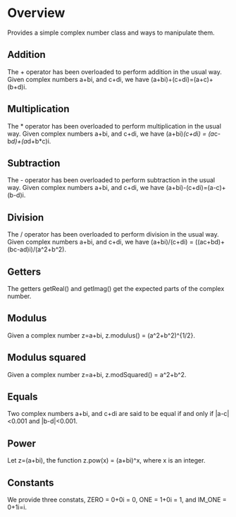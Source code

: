 Overview
========
Provides a simple complex number class and ways to manipulate them.

Addition
--------
The + operator has been overloaded to perform addition in the usual way. Given complex numbers a+bi, and c+di, we have (a+bi)+(c+di)=(a+c)+(b+d)i.

Multiplication
--------------
The * operator has been overloaded to perform multiplication in the usual way. Given complex numbers a+bi, and c+di, we have (a+bi)*(c+di) = (a*c-b*d)+(a*d+b*c)i.

Subtraction
-----------
The - operator has been overloaded to perform subtraction in the usual way. Given complex numbers a+bi, and c+di, we have (a+bi)-(c+di)=(a-c)+(b-d)i.

Division
--------
The / operator has been overloaded to perform division in the usual way. Given complex numbers a+bi, and c+di, we have (a+bi)/(c+di) = ((ac+bd)+(bc-ad)i)/(a^2+b^2).

Getters
-------
The getters getReal() and getImag() get the expected parts of the complex number.

Modulus
-------
Given a complex number z=a+bi, z.modulus() = (a^2+b^2)^{1/2}.

Modulus squared
---------------
Given a complex number z=a+bi, z.modSquared() = a^2+b^2.

Equals
------
Two complex numbers a+bi, and c+di are said to be equal if and only if |a-c|<0.001 and |b-d|<0.001.

Power
-----
Let z=(a+bi), the function z.pow(x) = (a+bi)^x, where x is an integer.

Constants
---------
We provide three constats, ZERO = 0+0i = 0, ONE = 1+0i = 1, and IM_ONE = 0+1i=i.
